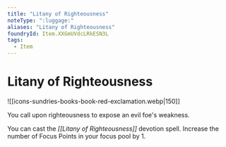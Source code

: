 ```yaml
---
title: "Litany of Righteousness"
noteType: ":luggage:"
aliases: "Litany of Righteousness"
foundryId: Item.XXGmUVdcLRkESN3L
tags:
  - Item
---
```


# Litany of Righteousness
![[icons-sundries-books-book-red-exclamation.webp|150]]

You call upon righteousness to expose an evil foe's weakness.

You can cast the _[[Litany of Righteousness]]_ devotion spell. Increase the number of Focus Points in your focus pool by 1.
